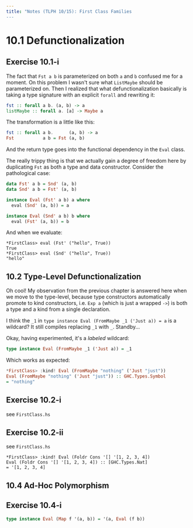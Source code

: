 ```yaml
---
title: "Notes (TLPH 10/15): First Class Families
---
```


# 10.1 Defunctionalization

## Exercise 10.1-i

The fact that `Fst a b` is parameterized on both `a` and `b` confused me for a
moment. On this problem I wasn't sure what `ListMaybe` should be parameterized
on. Then I realized that what defunctionalization basically is taking a type
signature with an explicit `forall` and rewriting it:


```haskell
fst :: forall a b. (a, b) -> a
listMaybe :: forall a. [a] -> Maybe a
```

The transformation is a little like this:

```haskell
fst :: forall a b.      (a, b) -> a
Fst           a b = Fst (a, b)
```

And the return type goes into the functional dependency in the `Eval` class.

The really trippy thing is that we actually gain a degree of freedom here by
duplicating `Fst` as both a type and data constructor. Consider the pathological
case:

```haskell
data Fst' a b = Snd' (a, b)
data Snd' a b = Fst' (a, b)

instance Eval (Fst' a b) a where
  eval (Snd' (a, b)) = a

instance Eval (Snd' a b) b where
  eval (Fst' (a, b)) = b
```

And when we evaluate:
```
*FirstClass> eval (Fst' ("hello", True))
True
*FirstClass> eval (Snd' ("hello", True))
"hello"
```

## 10.2 Type-Level Defunctionalization

Oh cool! My observation from the previous chapter is answered here when we move
to the type-level, because type constructors automatically promote to kind
constructors, i.e. `Exp a` (which is just a wrapped `->`) is both a type and a
kind from a single declaration.

I think the `_1` in `type instance Eval (FromMaybe _1 ('Just a)) = a` is a
wildcard? It still compiles replacing `_1` with `_`. Standby...

Okay, having experimented, it's a *labeled* wildcard:

```haskell
type instance Eval (FromMaybe _1 ('Just a)) = _1
```

Which works as expected:

```haskell
*FirstClass> :kind! Eval (FromMaybe "nothing" ('Just "just"))
Eval (FromMaybe "nothing" ('Just "just")) :: GHC.Types.Symbol
= "nothing"
```

## Exercise 10.2-i

see `FirstClass.hs`


## Exercise 10.2-ii

see `FirstClass.hs`

```
*FirstClass> :kind! Eval (Foldr Cons '[] '[1, 2, 3, 4])
Eval (Foldr Cons '[] '[1, 2, 3, 4]) :: [GHC.Types.Nat]
= '[1, 2, 3, 4]
```

## 10.4 Ad-Hoc Polymorphism

## Exercise 10.4-i

```haskell
type instance Eval (Map f '(a, b)) = '(a, Eval (f b))
```

